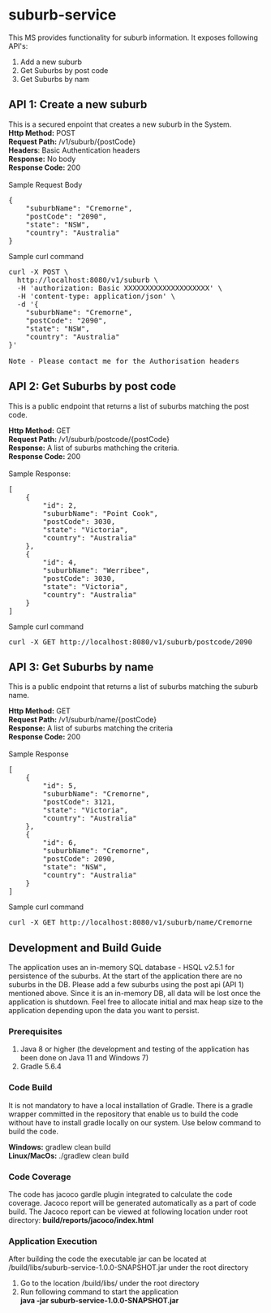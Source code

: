 # suburb-service

This MS provides functionality for suburb information. It exposes following API's:
1. Add a new suburb
2. Get Suburbs by post code
3. Get Suburbs by nam

## API 1: Create a new suburb
This is a secured enpoint that creates a new suburb in the System. <br>
<b>Http Method:</b> POST <br>
<b>Request Path:</b> /v1/suburb/{postCode} <br>
<b>Headers</b>: Basic Authentication headers <br>
<b>Response:</b> No body <br>
<b>Response Code:</b> 200 <br> <br>
Sample Request Body
<pre class-"prettyprint">
{
	"suburbName": "Cremorne",
	"postCode": "2090",
	"state": "NSW",
	"country": "Australia" 
}
</pre>

Sample curl command
<pre class-"prettyprint">
curl -X POST \
  http://localhost:8080/v1/suburb \
  -H 'authorization: Basic XXXXXXXXXXXXXXXXXXXX' \
  -H 'content-type: application/json' \
  -d '{
	"suburbName": "Cremorne",
	"postCode": "2090",
	"state": "NSW",
	"country": "Australia" 
}'

Note - Please contact me for the Authorisation headers
</pre>

## API 2: Get Suburbs by post code
This is a public endpoint that returns a list of suburbs matching the post code.

<b>Http Method:</b> GET <br>
<b>Request Path:</b> /v1/suburb/postcode/{postCode} <br>
<b>Response:</b> A list of suburbs mathching the criteria.<br>
<b>Response Code:</b> 200 <br><br>
Sample Response:
<pre class-"prettyprint">
[
    {
        "id": 2,
        "suburbName": "Point Cook",
        "postCode": 3030,
        "state": "Victoria",
        "country": "Australia"
    },
    {
        "id": 4,
        "suburbName": "Werribee",
        "postCode": 3030,
        "state": "Victoria",
        "country": "Australia"
    }
]
</pre>

Sample curl command
<pre class-"prettyprint">
curl -X GET http://localhost:8080/v1/suburb/postcode/2090
</pre>

## API 3: Get Suburbs by name
This is a public endpoint that returns a list of suburbs matching the suburb name.

<b>Http Method:</b> GET <br>
<b>Request Path:</b> /v1/suburb/name/{postCode} <br>
<b>Response:</b> A list of suburbs matching the criteria<br>
<b>Response Code:</b> 200 <br><br>
Sample Response
<pre class-"prettyprint">
[
    {
        "id": 5,
        "suburbName": "Cremorne",
        "postCode": 3121,
        "state": "Victoria",
        "country": "Australia"
    },
    {
        "id": 6,
        "suburbName": "Cremorne",
        "postCode": 2090,
        "state": "NSW",
        "country": "Australia"
    }
]
</pre>

Sample curl command
<pre class-"prettyprint">
curl -X GET http://localhost:8080/v1/suburb/name/Cremorne
</pre>


## Development and Build Guide
The application uses an in-memory SQL database - HSQL v2.5.1 for persistence of the suburbs. At the start of the 
application there are no suburbs in the DB. Please add a few suburbs using the post api (API 1) mentioned above. 
Since it is an in-memory DB, all data will be lost once the application is shutdown.
Feel free to allocate initial and max heap size to the application depending upon the data you want to persist.

### Prerequisites
1. Java 8 or higher (the development and testing of the application has been done on Java 11 and Windows 7)
2. Gradle 5.6.4 

### Code Build
It is not mandatory to have a local installation of Gradle. There is a gradle wrapper committed in the repository that
enable us to build the code without have to install gradle locally on our system. Use below command to build the code.

<b>Windows:</b> gradlew clean build <br>
<b>Linux/MacOs:</b> ./gradlew clean build <br>

### Code Coverage
The code has jacoco gardle plugin integrated to calculate the code coverage. Jacoco report will be generated 
automatically as a part of code build. The Jacoco report can be viewed at following location under root directory:
<b>build/reports/jacoco/index.html</b>

### Application Execution 
After building the code the executable jar can be located at /build/libs/suburb-service-1.0.0-SNAPSHOT.jar under the 
root directory
1. Go to the location /build/libs/ under the root directory
2. Run following command to start the application <br>
<b>java -jar suburb-service-1.0.0-SNAPSHOT.jar </b>


